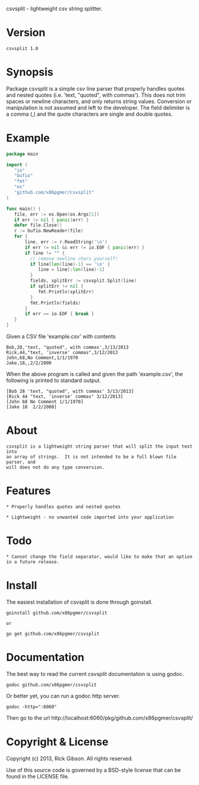 csvsplit - lightweight csv string splitter.

Version
=======

    csvsplit 1.0

Synopsis
========

Package csvsplit is a simple csv line parser that properly handles quotes
and nested quotes (i.e. 'text, "quoted", with commas').
This does not trim spaces or newline characters, and only returns string
values.  Conversion or manipulation is not assumed and left to the developer.
The field delimiter is a comma (,) and the quote characters are single and double
quotes.

Example
=======

```go
package main

import (
   "io"
   "bufio"
   "fmt"
   "os"
   "github.com/x86pgmer/csvsplit"
)

func main() {
   file, err := os.Open(os.Args[1])
   if err != nil { panic(err) }
   defer file.Close()
   r := bufio.NewReader(file)
   for {
       line, err := r.ReadString('\n')
       if err != nil && err != io.EOF { panic(err) }
       if line != "" {
         // remove newline chars yourself!
         if line[len(line)-1] == '\n' {
            line = line[:len(line)-1]
         }
         fields, splitErr := csvsplit.Split(line)
         if splitErr != nil {
            fmt.Println(splitErr)
         }
         fmt.Println(fields)
       }
       if err == io.EOF { break }
   }
}
```

Given a CSV file 'example.csv' with contents

```
Bob,28,'text, "quoted", with commas',3/13/2013
Rick,44,"text, 'inverse' commas",3/12/2013
John,68,No Comment,1/1/1970
Jake,18,,2/2/2000
```

When the above program is called and given the path 'example.csv', the following
is printed to standard output.

```
[Bob 28 'text, "quoted", with commas' 3/13/2013]
[Rick 44 "text, 'inverse' commas" 3/12/2013]
[John 68 No Comment 1/1/1970]
[Jake 18  2/2/2000]
```

About
=====

    csvsplit is a lightweight string parser that will split the input text into
    an array of strings.  It is not intended to be a full blown file parser, and
    will does not do any type conversion.

Features
========

    * Properly handles quotes and nested quotes

    * Lightweight - no unwanted code imported into your application
Todo
====

    * Cannot change the field separator, would like to make that an option in a future release.

Install
=======

The easiest installation of csvsplit is done through goinstall.

    goinstall github.com/x86pgmer/csvsplit
    
    or
    
    go get github.com/x86pgmer/csvsplit

Documentation
=============

The best way to read the current csvsplit documentation is using
godoc.

    godoc github.com/x86pgmer/csvsplit

Or better yet, you can run a godoc http server.

    godoc -http=":6060"

Then go to the url http://localhost:6060/pkg/github.com/x86pgmer/csvsplit/

Copyright & License
===================

Copyright (c) 2013, Rick Gibson.
All rights reserved.

Use of this source code is governed by a BSD-style license that can be
found in the LICENSE file.
